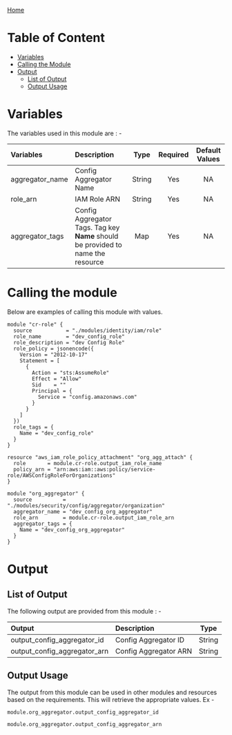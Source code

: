 [Home](../../../../../README.md)

# Table of Content

- [Variables](#variables)
- [Calling the Module](#calling-the-module)
- [Output](#output)
    - [List of Output](#list-of-output)
    - [Output Usage](#output-usage)

# Variables

The variables used in this module are : -

| Variables | Description | Type | Required | Default Values |
|:----------|:------------|:----:|:--------:|:--------------:|
| aggregator_name | Config Aggregator Name | String | Yes | NA |
| role_arn | IAM Role ARN | String | Yes | NA |
| aggregator_tags | Config Aggregator Tags. Tag key **Name** should be provided to name the resource | Map | Yes | NA |

# Calling the module

Below are examples of calling this module with values.

```
module "cr-role" {
  source           = "./modules/identity/iam/role"
  role_name        = "dev_config_role"
  role_description = "dev Config Role"
  role_policy = jsonencode({
    Version = "2012-10-17"
    Statement = [
      {
        Action = "sts:AssumeRole"
        Effect = "Allow"
        Sid    = ""
        Principal = {
          Service = "config.amazonaws.com"
        }
      }
    ]
  })
  role_tags = {
    Name = "dev_config_role"
  }
}

resource "aws_iam_role_policy_attachment" "org_agg_attach" {
  role       = module.cr-role.output_iam_role_name
  policy_arn = "arn:aws:iam::aws:policy/service-role/AWSConfigRoleForOrganizations"
}

module "org_aggregator" {
  source          = "./modules/security/config/aggregator/organization"
  aggregator_name = "dev_config_org_aggregator"
  role_arn        = module.cr-role.output_iam_role_arn
  aggregator_tags = {
    Name = "dev_config_org_aggregator"
  }
}
```

# Output

## List of Output
The following output are provided from this module : -

| Output | Description | Type |
|:------ |:------------|:----:|
| output_config_aggregator_id | Config Aggregator ID | String |
| output_config_aggregator_arn | Config Aggregator ARN | String |

## Output Usage

The output from this module can be used in other modules and resources based on the requirements. This will retrieve the appropriate values. Ex -

```
module.org_aggregator.output_config_aggregator_id
```

```
module.org_aggregator.output_config_aggregator_arn
```
